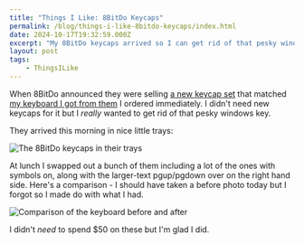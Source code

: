 ```yaml
---
title: "Things I Like: 8BitDo Keycaps"
permalink: /blog/things-i-like-8bitdo-keycaps/index.html
date: 2024-10-17T19:32:59.000Z
excerpt: "My 8BitDo keycaps arrived so I can get rid of that pesky windows button"
layout: post
tags:
    - ThingsILike
---
```


When 8BitDo announced they were selling [a new keycap set](https://shop.8bitdo.com/products/8bitdo-retro-keycaps) that matched [my keyboard I got from them](https://rknight.me/blog/using-the-8bitdo-keyboard-on-macos/) I ordered immediately. I didn't need new keycaps for it but I _really_ wanted to get rid of that pesky windows key. 

They arrived this morning in nice little trays:

![The 8BitDo keycaps in their trays](https://cdn.rknight.me/site/8bitdo-keycaps.jpg)

At lunch I swapped out a bunch of them including a lot of the ones with symbols on, along with the larger-text <key>pgup</key>/<key>pgdown</key> over on the right hand side. Here's a comparison - I should have taken a before photo today but I forgot so I made do with what I had.

![Comparison of the keyboard before and after](https://cdn.rknight.me/site/8bitdo-comparison.jpg)

I didn't _need_ to spend $50 on these but I'm glad I did.

